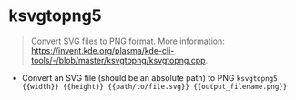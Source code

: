 # ksvgtopng5
> Convert SVG files to PNG format.
> More information: <https://invent.kde.org/plasma/kde-cli-tools/-/blob/master/ksvgtopng/ksvgtopng.cpp>.

- Convert an SVG file (should be an absolute path) to PNG
`ksvgtopng5 {{width}} {{height}} {{path/to/file.svg}} {{output_filename.png}}`
